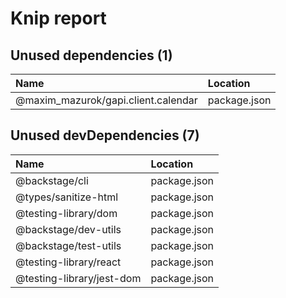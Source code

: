# Knip report

## Unused dependencies (1)

| Name                                | Location     |
|:------------------------------------|:-------------|
| @maxim_mazurok/gapi.client.calendar | package.json |

## Unused devDependencies (7)

| Name                      | Location     |
|:--------------------------|:-------------|
| @backstage/cli            | package.json |
| @types/sanitize-html      | package.json |
| @testing-library/dom      | package.json |
| @backstage/dev-utils      | package.json |
| @backstage/test-utils     | package.json |
| @testing-library/react    | package.json |
| @testing-library/jest-dom | package.json |


